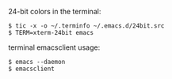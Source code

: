 
24-bit colors in the terminal:

    $ tic -x -o ~/.terminfo ~/.emacs.d/24bit.src
    $ TERM=xterm-24bit emacs

terminal emacsclient usage:

    $ emacs --daemon  
    $ emacsclient

